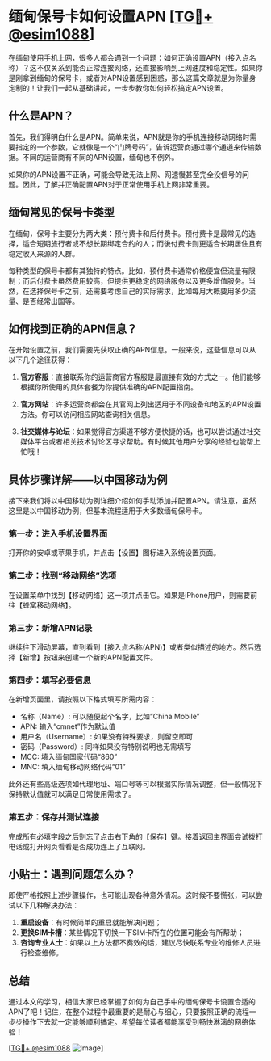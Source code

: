 # 缅甸保号卡如何设置APN [[TG💪+ @esim1088](https://t.me/s/esim1088)]

在缅甸使用手机上网，很多人都会遇到一个问题：如何正确设置APN（接入点名称）？这不仅关系到能否正常连接网络，还直接影响到上网速度和稳定性。如果你是刚拿到缅甸的保号卡，或者对APN设置感到困惑，那么这篇文章就是为你量身定制的！让我们一起从基础讲起，一步步教你如何轻松搞定APN设置。

## 什么是APN？

首先，我们得明白什么是APN。简单来说，APN就是你的手机连接移动网络时需要指定的一个参数，它就像是一个“门牌号码”，告诉运营商通过哪个通道来传输数据。不同的运营商有不同的APN设置，缅甸也不例外。

如果你的APN设置不正确，可能会导致无法上网、网速慢甚至完全没信号的问题。因此，了解并正确配置APN对于正常使用手机上网非常重要。

## 缅甸常见的保号卡类型

在缅甸，保号卡主要分为两大类：预付费卡和后付费卡。预付费卡是最常见的选择，适合短期旅行者或不想长期绑定合约的人；而後付费卡则更适合长期居住且有稳定收入来源的人群。

每种类型的保号卡都有其独特的特点。比如，预付费卡通常价格便宜但流量有限制；而后付费卡虽然费用较高，但提供更稳定的网络服务以及更多增值服务。当然，在选择保号卡之前，还需要考虑自己的实际需求，比如每月大概要用多少流量、是否经常出国等。

## 如何找到正确的APN信息？

在开始设置之前，我们需要先获取正确的APN信息。一般来说，这些信息可以从以下几个途径获得：

1. **官方客服**：直接联系你的运营商官方客服是最直接有效的方式之一。他们能够根据你所使用的具体套餐为你提供准确的APN配置指南。
   
2. **官方网站**：许多运营商都会在其官网上列出适用于不同设备和地区的APN设置方法。你可以访问相应网站查询相关信息。

3. **社交媒体与论坛**：如果觉得官方渠道不够方便快捷的话，也可以尝试通过社交媒体平台或者相关技术讨论区寻求帮助。有时候其他用户分享的经验也能帮上忙哦！

## 具体步骤详解——以中国移动为例

接下来我们将以中国移动为例详细介绍如何手动添加并配置APN。请注意，虽然这里是以中国移动为例，但基本流程适用于大多数缅甸保号卡。

### 第一步：进入手机设置界面
打开你的安卓或苹果手机，并点击【设置】图标进入系统设置页面。

### 第二步：找到“移动网络”选项
在设置菜单中找到【移动网络】这一项并点击它。如果是iPhone用户，则需要前往【蜂窝移动网络】。

### 第三步：新增APN记录
继续往下滑动屏幕，直到看到【接入点名称(APN)】或者类似描述的地方。然后选择【新增】按钮来创建一个新的APN配置文件。

### 第四步：填写必要信息
在新增页面里，请按照以下格式填写所需内容：
- 名称（Name）: 可以随便起个名字，比如“China Mobile”
- APN: 输入“cmnet”作为默认值
- 用户名（Username）: 如果没有特殊要求，则留空即可
- 密码（Password）: 同样如果没有特别说明也无需填写
- MCC: 填入缅甸国家代码“860”
- MNC: 填入缅甸移动网络代码“01”

此外还有些高级选项如代理地址、端口号等可以根据实际情况调整，但一般情况下保持默认值就可以满足日常使用需求了。

### 第五步：保存并测试连接
完成所有必填字段之后别忘了点击右下角的【保存】键。接着返回主界面尝试拨打电话或打开网页看看是否成功连上了互联网。

## 小贴士：遇到问题怎么办？

即使严格按照上述步骤操作，也可能出现各种意外情况。这时候不要慌张，可以尝试以下几种解决办法：

1. **重启设备**：有时候简单的重启就能解决问题；
2. **更换SIM卡槽**：某些情况下切换一下SIM卡所在的位置可能会有所帮助；
3. **咨询专业人士**：如果以上方法都不奏效的话，建议尽快联系专业的维修人员进行检查维修。

## 总结

通过本文的学习，相信大家已经掌握了如何为自己手中的缅甸保号卡设置合适的APN了吧！记住，在整个过程中最重要的是耐心与细心，只要按照正确的流程一步步操作下去就一定能够顺利搞定。希望每位读者都能享受到畅快淋漓的网络体验！

[[TG💪+ @esim1088](https://t.me/s/esim1088) ![Image](https://i.postimg.cc/4NQfJmqS/Snipaste-2025-05-13-00-14-12.png)]